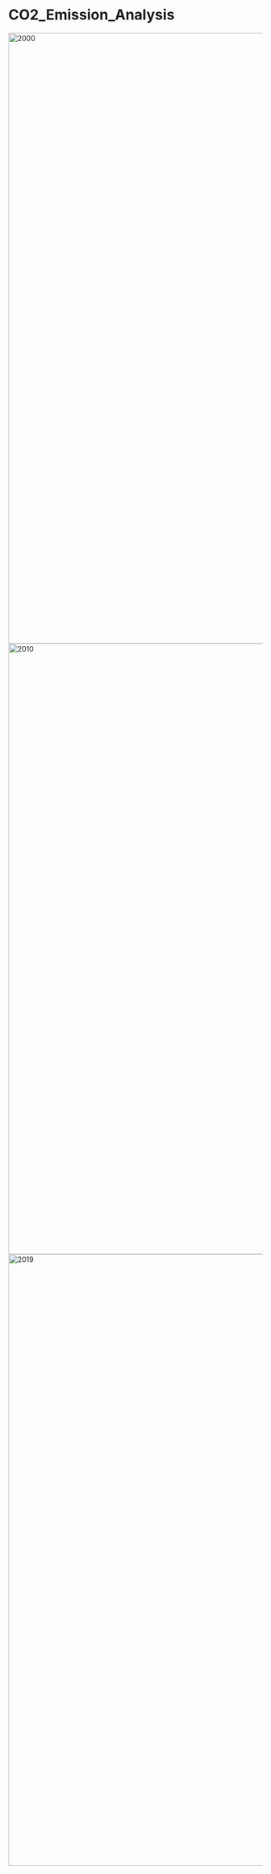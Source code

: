 # CO2_Emission_Analysis

<img width="1210" alt="2000" src="https://github.com/castrostephano/CO2_Emission_Analysis/assets/52759459/705fcd6b-5212-41b7-a73b-aba6fbb9b048">

<img width="1210" alt="2010" src="https://github.com/castrostephano/CO2_Emission_Analysis/assets/52759459/27a34de6-3e04-43bd-92c0-b0c2eb6adcce">

<img width="1212" alt="2019" src="https://github.com/castrostephano/CO2_Emission_Analysis/assets/52759459/db2e8c2d-78fc-41ef-bf28-766999553910">
